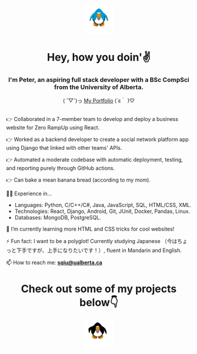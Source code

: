 

<div align="center">
  <img src="./resources/penguin-dance.gif" width="80" height="80"/>
  <h1>Hey, how you doin'✌️</h1>
</div>

<h3 align="center">I'm Peter, an aspiring full stack developer with a BSc CompSci from the University of Alberta.</h3>

<div align="center">
  ( ˘▽˘)っ <a href="https://riceboypeter.github.io" target="_blank" rel="noopener noreferrer">My Portfolio</a> (´ε｀ )♡
</div>
<br>

👉 Collaborated in a 7-member team to develop and deploy a business website for Zero RampUp using React.

👉 Worked as a backend developer to create a social network platform app using Django that linked with other teams' APIs.

👉 Automated a moderate codebase with automatic deployment, testing, and reporting purely through GitHub actions.

👉 Can bake a mean banana bread (according to my mom).

🧑‍💻 Experience in...
  -	Languages: Python, C/C++/C#, Java, JavaScript, SQL, HTML/CSS, XML.
  -	Technologies: React, Django, Android, Git, JUnit, Docker, Pandas, Linux.
  -	Databases: MongoDB, PostgreSQL.

🌱 I’m currently learning more HTML and CSS tricks for cool websites!

⚡ Fun fact: I want to be a polyglot! Currently studying Japanese （今はちょっと下手ですが、上手になりたいです！）, fluent in Mandarin and English.

📫 How to reach me: **sqiu@ualberta.ca**
  
<div align="center">
  <h1>Check out some of my projects below👇</h1>
  <img src="./resources/penguin-box.gif" width="80" height="80"/>
</div>

<!--
**riceboypeter/riceboypeter** is a ✨ _special_ ✨ repository because its `README.md` (this file) appears on your GitHub profile.

Here are some ideas to get you started:

- 🔭 I’m currently working on ...
- 🌱 I’m currently learning more web design!
- 👯 I’m looking to collaborate on ...
- 🤔 I’m looking for help with ...
- 💬 Ask me about ...
- 📫 How to reach me: ...
- 😄 Pronouns: ...
- ⚡ Fun fact: I want to be a polyglot! Currently studying Japanese, fluent in Mandarin and English
-->
